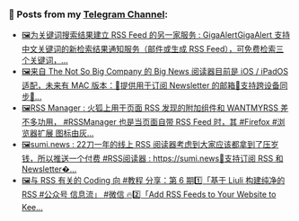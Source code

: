 ### 📰 Posts from my [Telegram Channel](https://t.me/s/aboutrss):
<!-- BLOG-POST-LIST:START -->
- [🖼为关键词搜索结果建立 RSS Feed 的另一家服务 : GigaAlertGigaAlert 支持中文关键词的新检索结果通知服务（邮件或生成 RSS Feed），可免费检索三个关键词，...](https://t.me/aboutrss/1171)
- [🖼来自 The Not So Big Company 的 Big News 阅读器目前是 iOS / iPadOS 适配，未来有 MAC 版本：🔸提供用于订阅 Newsletter 的邮箱🔸支持跨设备同步🔸...](https://t.me/aboutrss/1170)
- [🖼RSS Manager : 火狐上用于页面 RSS 发现的附加组件和 WANTMYRSS 差不多功用， #RSSManager 也是当页面自带 RSS Feed 时，其 #Firefox #浏览器扩展 图标由灰...](https://t.me/aboutrss/1169)
- [🖼sumi.news : 22刀一年的线上 RSS 阅读器考虑到大家应该都拿到了压岁钱，所以推送一个付费 #RSS阅读器 : https://sumi.news🔸支持订阅 RSS 和 Newsletter�...](https://t.me/aboutrss/1168)
- [🖼与 RSS 有关的 Coding 向 #教程 分享：第 6 期1️⃣「基于 Liuli 构建纯净的 RSS #公众号 信息流」 #微信 🔥2️⃣「Add RSS Feeds to Your Website to Kee...](https://t.me/aboutrss/1167)
<!-- BLOG-POST-LIST:END -->

<!--
**AboutRSS/AboutRSS** is a ✨ _special_ ✨ repository because its `README.md` (this file) appears on your GitHub profile.

Here are some ideas to get you started:

- 🔭 I’m currently working on ...
- 🌱 I’m currently learning ...
- 👯 I’m looking to collaborate on ...
- 🤔 I’m looking for help with ...
- 💬 Ask me about ...
- 📫 How to reach me: ...
- 😄 Pronouns: ...
- ⚡ Fun fact: ...
-->
